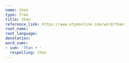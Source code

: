 ```yaml
---
name: than
type: free
title: than
reference_link: https://www.etymonline.com/word/than
root_name: 
root_language: 
denotation: 
word_sums:
- sum: 'Than + '
  respelling: than
---
```

